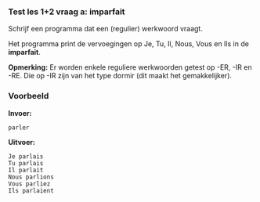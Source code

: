 ### Test les 1+2 vraag a: imparfait
Schrijf een programma dat een (regulier) werkwoord vraagt. 

Het programma print de vervoegingen op Je, Tu, Il, Nous, Vous en Ils in de **imparfait**.

**Opmerking:** Er worden enkele reguliere werkwoorden getest op -ER, -IR en -RE. Die op -IR zijn van het type dormir (dit maakt het gemakkelijker).

### Voorbeeld
**Invoer:**

    parler
    
**Uitvoer:**

    Je parlais
    Tu parlais
    Il parlait
    Nous parlions
    Vous parliez
    Ils parlaient
